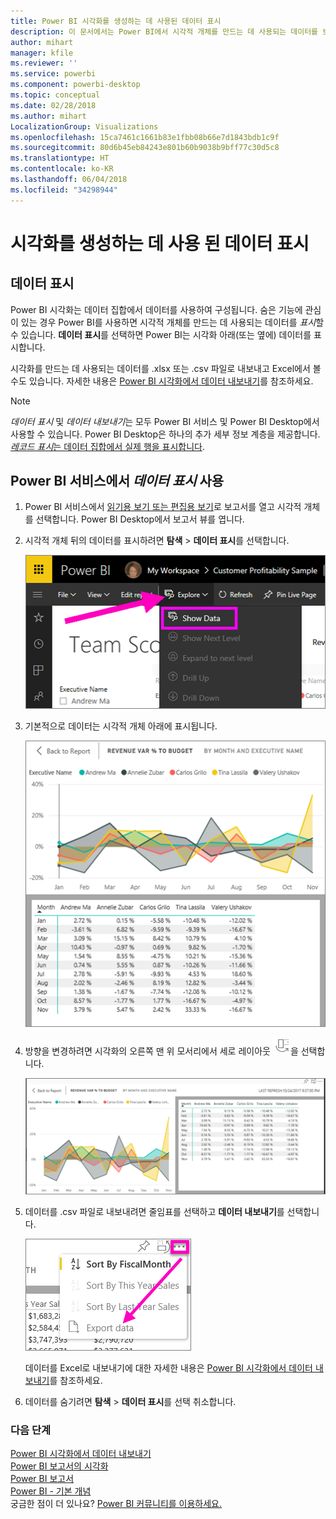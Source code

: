 ```yaml
---
title: Power BI 시각화를 생성하는 데 사용된 데이터 표시
description: 이 문서에서는 Power BI에서 시각적 개체를 만드는 데 사용되는 데이터를 보는 방법 및 해당 데이터를 .csv 파일로 내보내는 방법을 설명합니다.
author: mihart
manager: kfile
ms.reviewer: ''
ms.service: powerbi
ms.component: powerbi-desktop
ms.topic: conceptual
ms.date: 02/28/2018
ms.author: mihart
LocalizationGroup: Visualizations
ms.openlocfilehash: 15ca7461c1661b83e1fbb08b66e7d1843bdb1c9f
ms.sourcegitcommit: 80d6b45eb84243e801b60b9038b9bff77c30d5c8
ms.translationtype: HT
ms.contentlocale: ko-KR
ms.lasthandoff: 06/04/2018
ms.locfileid: "34298944"
---
```

# <a name="show-the-data-that-was-used-to-create-the-visualization"></a>시각화를 생성하는 데 사용 된 데이터 표시
## <a name="show-data"></a>데이터 표시
Power BI 시각화는 데이터 집합에서 데이터를 사용하여 구성됩니다. 숨은 기능에 관심이 있는 경우 Power BI를 사용하면 시각적 개체를 만드는 데 사용되는 데이터를 *표시*할 수 있습니다. **데이터 표시**를 선택하면 Power BI는 시각화 아래(또는 옆에) 데이터를 표시합니다.

시각화를 만드는 데 사용되는 데이터를 .xlsx 또는 .csv 파일로 내보내고 Excel에서 볼 수도 있습니다. 자세한 내용은 [Power BI 시각화에서 데이터 내보내기](power-bi-visualization-export-data.md)를 참조하세요.

> [!NOTE]
> *데이터 표시* 및 *데이터 내보내기*는 모두 Power BI 서비스 및 Power BI Desktop에서 사용할 수 있습니다. Power BI Desktop은 하나의 추가 세부 정보 계층을 제공합니다. [*레코드 표시*는 데이터 집합에서 실제 행을 표시합니다](desktop-see-data-see-records.md).
> 
> 

## <a name="using-show-data-in-power-bi-service"></a>Power BI 서비스에서 *데이터 표시* 사용
1. Power BI 서비스에서 [읽기용 보기 또는 편집용 보기](service-reading-view-and-editing-view.md)로 보고서를 열고 시각적 개체를 선택합니다.  Power BI Desktop에서 보고서 뷰를 엽니다.
2. 시각적 개체 뒤의 데이터를 표시하려면 **탐색** > **데이터 표시**를 선택합니다.
   
   ![데이터 표시 선택](media/service-reports-show-data/power-bi-show-data.png)
3. 기본적으로 데이터는 시각적 개체 아래에 표시됩니다.
   
   ![시각적 개체 및 데이터 세로 표시](media/service-reports-show-data/power-bi-explore-show-data.png)
4. 방향을 변경하려면 시각화의 오른쪽 맨 위 모서리에서 세로 레이아웃 ![](media/service-reports-show-data/power-bi-vertical-icon-new.png)을 선택합니다.
   
   ![시각적 개체 및 데이터 가로 표시](media/service-reports-show-data/power-bi-explore-show-data2.png)
5. 데이터를 .csv 파일로 내보내려면 줄임표를 선택하고 **데이터 내보내기**를 선택합니다.
   
    ![데이터 내보내기 선택](media/service-reports-show-data/power-bi-export-data-new.png)
   
    데이터를 Excel로 내보내기에 대한 자세한 내용은 [Power BI 시각화에서 데이터 내보내기](power-bi-visualization-export-data.md)를 참조하세요.
6. 데이터를 숨기려면 **탐색** > **데이터 표시**를 선택 취소합니다.

### <a name="next-steps"></a>다음 단계
[Power BI 시각화에서 데이터 내보내기](power-bi-visualization-export-data.md)    
[Power BI 보고서의 시각화](power-bi-report-visualizations.md)    
[Power BI 보고서](service-reports.md)    
[Power BI - 기본 개념](service-basic-concepts.md)    
궁금한 점이 더 있나요? [Power BI 커뮤니티를 이용하세요.](http://community.powerbi.com/)

